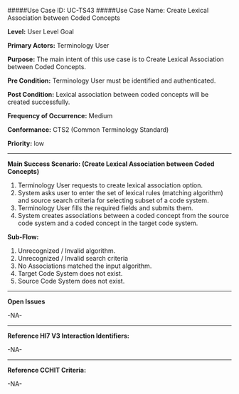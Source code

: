 #####Use Case ID: UC-TS43
#####Use Case Name: Create Lexical Association between Coded Concepts

**Level:**                     User Level Goal

**Primary Actors:**            Terminology User  

**Purpose:**                   The main intent of this use case is to Create Lexical Association between Coded Concepts.

**Pre Condition:**             Terminology User must be identified and authenticated. 

**Post Condition:**            Lexical association between coded concepts will be created successfully.

**Frequency of Occurrence:**   Medium

**Conformance:**             	 CTS2 (Common Terminology Standard)

**Priority:**                  low
__________________________________________________________
**Main Success Scenario: (Create Lexical Association between Coded Concepts)**

1.	Terminology User requests to create lexical association option.
2.	System asks user to enter the set of lexical rules (matching algorithm) and source search criteria for selecting subset of a code system.
3.	Terminology User fills the required fields and submits them.
4.	System creates associations between a coded concept from the source code system and a coded concept in the target code system.

**Sub-Flow:**

1. Unrecognized / Invalid algorithm. 
2. Unrecognized / Invalid search criteria 
3. No Associations matched the input algorithm.
4. Target Code System does not exist.
5. Source Code System does not exist. 

_______________________________________________________________
**Open Issues**

-NA-
_______________________________________________________________
**Reference Hl7 V3 Interaction Identifiers:**

-NA-
_______________________________________________________________
**Reference CCHIT Criteria:**

-NA-
